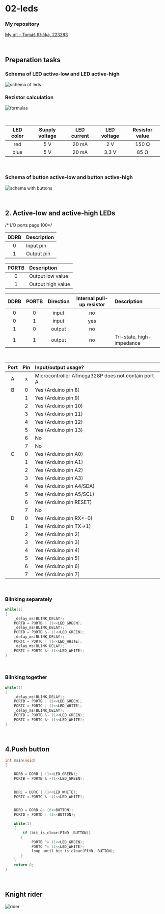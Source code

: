 # 02-leds

### My repository
[My git - Tomáš Kříčka, 223283](https://github.com/TomasKricka/Digital-electronics-2)

<br>

## Preparation tasks

### Schema of LED active-low and LED active-high

![schema of leds](images/schema1.PNG)

### Rezistor calculation

![formulas](images/formulas1.PNG)

<br>

| **LED color** | **Supply voltage** | **LED current** | **LED voltage** | **Resistor value** |
| :-: | :-: | :-: | :-: | :-: |
| red | 5&nbsp;V | 20&nbsp;mA | 2&nbsp;V | 150&nbsp;Ω |
| blue | 5&nbsp;V | 20&nbsp;mA | 3.3&nbsp;V | 85&nbsp;Ω |

<br>

### Schema of button active-low and button active-high

![schema with buttons](images/schema2.PNG)

<br>

## 2. Active-low and active-high LEDs

/* I/O ports page 100*/ 

| **DDRB** | **Description** |
| :-: | :-- |
| 0 | Input pin |
| 1 | Output pin|

| **PORTB** | **Description** |
| :-: | :-- |
| 0 | Output low value |
| 1 | Output high value|

| **DDRB** | **PORTB** | **Direction** | **Internal pull-up resistor** | **Description** |
| :-: | :-: | :-: | :-: | :-- |
| 0 | 0 | input | no | |
| 0 | 1 | input | yes | |
| 1 | 0 | output| no | |
| 1 | 1 | output | no | Tri-state, high-impedance |

<br>

| **Port** | **Pin** | **Input/output usage?** |
| :-: | :-: | :-- |
| A | x | Microcontroller ATmega328P does not contain port A |
| B | 0 | Yes (Arduino pin 8) |
|   | 1 | Yes (Arduino pin 9) |
|   | 2 | Yes (Arduino pin 10)  |
|   | 3 | Yes (Arduino pin 11)  |
|   | 4 | Yes (Arduino pin 12)  |
|   | 5 | Yes (Arduino pin 13) |
|   | 6 | No |
|   | 7 | No |
| C | 0 | Yes (Arduino pin A0) |
|   | 1 | Yes (Arduino pin A1) |
|   | 2 | Yes (Arduino pin A2)  |
|   | 3 | Yes (Arduino pin A3)  |
|   | 4 | Yes (Arduino pin A4/SDA)  |
|   | 5 | Yes (Arduino pin A5/SCL)  |
|   | 6 | Yes (Arduino pin RESET) |
|   | 7 | No |
| D | 0 | Yes (Arduino pin RX<-0) |
|   | 1 | Yes (Arduino pin TX->1)  |
|   | 2 | Yes (Arduino pin 2)  |
|   | 3 | Yes (Arduino pin 3) |
|   | 4 | Yes (Arduino pin 4) |
|   | 5 | Yes (Arduino pin 5) |
|   | 6 | Yes (Arduino pin 6) |
|   | 7 | Yes (Arduino pin 7) |

<br>

### Blinking separately
```c
while(1)
{
    _delay_ms(BLINK_DELAY);
    PORTB = PORTB | (1<<LED_GREEN);
    _delay_ms(BLINK_DELAY);
    PORTB = PORTB &~ (1<<LED_GREEN);
    _delay_ms(BLINK_DELAY);
    PORTC = PORTC | (1<<LED_WHITE);
    _delay_ms(BLINK_DELAY);
    PORTC = PORTC &~ (1<<LED_WHITE);
}
```
<br>

### Blinking together

```c
while(1)
{
    _delay_ms(BLINK_DELAY);
    PORTB = PORTB | (1<<LED_GREEN);
    PORTC = PORTC | (1<<LED_WHITE);
    _delay_ms(BLINK_DELAY);
    PORTB = PORTB &~ (1<<LED_GREEN);
    PORTC = PORTC &~ (1<<LED_WHITE);
}
```
<br>

## 4.Push button

```c
int main(void)
{

    DDRB = DDRB | (1<<LED_GREEN);
    PORTB = PORTB & ~(1<<LED_GREEN);

    
    DDRC = DDRC | (1<<LED_WHITE);
    PORTC = PORTC & ~(1<<LED_WHITE);

    
    DDRD = DDRD &~ (0<<BUTTON);
    PORTD = PORTD | (1<<BUTTON);

    while(1)
    {
        if (bit_is_clear(PIND ,BUTTON))
       {
            PORTB ^= (1<<LED_GREEN);
            PORTC ^= (1<<LED_WHITE);
            loop_until_bit_is_clear(PIND, BUTTON);
       }
    }
    return 0;
}
```
<br>

## Knight rider
![rider](images/schema3.PNG)



